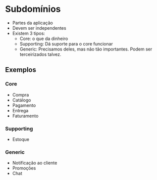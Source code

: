 # Subdomínios

- Partes da aplicação
- Devem ser independentes
- Existem 3 tipos:
  - Core: o que da dinheiro
  - Supporting: Dá suporte para o core funcionar
  - Generic: Precisamos deles, mas não tão importantes. Podem ser terceirizados talvez.

## Exemplos

### Core

- Compra
- Catálogo
- Pagamento
- Entrega
- Faturamento

### Supporting

- Estoque

### Generic

- Notificação ao cliente
- Promoções
- Chat
